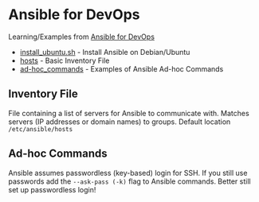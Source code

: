 # Ansible for DevOps
Learning/Examples from [Ansible for DevOps](https://www.ansiblefordevops.com/)

* [install_ubuntu.sh](./install_ubuntu.sh) - Install Ansible on Debian/Ubuntu
* [hosts](./hosts) - Basic Inventory File
* [ad-hoc_commands](./ad-hoc_commands) - Examples of Ansible Ad-hoc Commands

## Inventory File
File containing a list of servers for Ansible to communicate with. Matches servers (IP addresses or domain names) to groups. Default location `/etc/ansible/hosts`

## Ad-hoc Commands
Ansible assumes passwordless (key-based) login for SSH. If you still use passwords add the `--ask-pass (-k)` flag to Ansible commands. Better still set up passwordless login!
